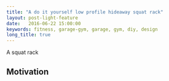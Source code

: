 ```yaml
---
title: "A do it yourself low profile hideaway squat rack"
layout: post-light-feature
date:   2016-06-22 15:00:00
keywords: fitness, garage-gym, garage, gym, diy, design
long_title: true
---
```


A squat rack

## Motivation
